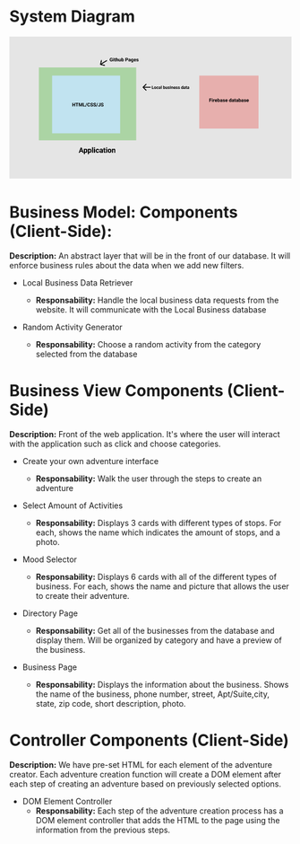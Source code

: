 # System Diagram
![SystemsDiagram](images/SystemsDiagram.png)


# Business Model: Components (Client-Side): 
**Description:** An abstract layer that will be in the front of our database. It will enforce business rules about the data when we add new filters. 

* Local Business Data Retriever
  * **Responsability:** Handle the local business data requests from the website. It will communicate with the Local Business database

* Random Activity Generator
  * **Responsability:** Choose a random activity from the category selected from the database
  
# Business View Components (Client-Side)
**Description:** Front of the web application. It's where the user will interact with the application such as click and choose categories.
 
* Create your own adventure interface
  * **Responsability:** Walk the user through the steps to create an adventure

* Select Amount of Activities
  * **Responsability:** Displays 3 cards with different types of stops. For each, shows the name which indicates the amount of stops, and a photo. 

* Mood Selector
  * **Responsability:** Displays 6 cards with all of the different types of business. For each, shows the name and picture that allows the user to create their adventure.

* Directory Page
  * **Responsability:** Get all of the businesses from the database and display them. Will be organized by category and have a preview of the business.

* Business Page
  * **Responsability:** Displays the information about the business. Shows the name of the business, phone number, street, Apt/Suite,city, state, zip code, short description, photo.

# Controller Components (Client-Side)
**Description:** We have pre-set HTML for each element of the adventure creator. Each adventure creation function will create a DOM element after each step of creating an adventure based on previously selected options.

* DOM Element Controller
  * **Responsability:** Each step of the adventure creation process has a DOM element controller that adds the HTML to the page using the information from the previous steps.

